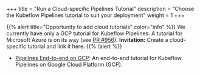 +++
title = "Run a Cloud-specific Pipelines Tutorial"
description = "Choose the Kubeflow Pipelines tutorial to suit your deployment"
weight = 1
+++

{{% alert title="Opportunity to add cloud tutorials" color="info" %}}
We currently have only a GCP tutorial for Kubeflow Pipelines. A tutorial for
Microsoft Azure is on its way (see 
<a href="https://github.com/kubeflow/website/pull/956">PR #956</a>). 
<b>Invitation:</b> Create a cloud-specific tutorial and link it here.
{{% /alert %}}

* [Pipelines End-to-end on GCP](/docs/gke/pipelines-tutorial/): An end-to-end tutorial for Kubeflow Pipelines on Google Cloud Platform (GCP).
